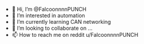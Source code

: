 - 👋 Hi, I’m @FalcoonnnnPUNCH
- 👀 I’m interested in automation
- 🌱 I’m currently learning CAN networking
- 💞️ I’m looking to collaborate on ...
- 📫 How to reach me on reddit  u/FalcoonnnnPUNCH

<!---
FalcoonnnnPUNCH/FalcoonnnnPUNCH is a ✨ special ✨ repository because its `README.md` (this file) appears on your GitHub profile.
You can click the Preview link to take a look at your changes.
--->
